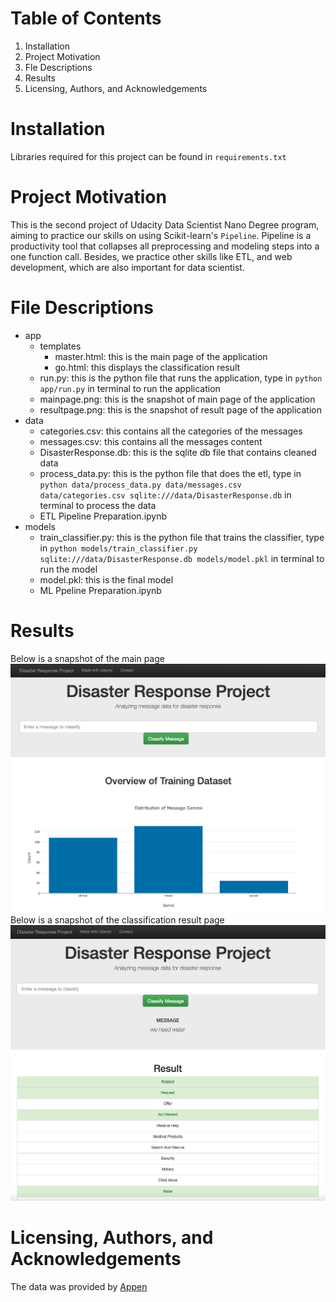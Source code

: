 # Table of Contents
1. Installation
2. Project Motivation
3. Fle Descriptions
4. Results
5. Licensing, Authors, and Acknowledgements

# Installation
Libraries required for this project can be found in `requirements.txt`

# Project Motivation
This is the second project of Udacity Data Scientist Nano Degree program, aiming to practice our skills on using Scikit-learn's `Pipeline`. 
Pipeline is a productivity tool that collapses all preprocessing and modeling steps into a one function call. Besides, we practice other
skills like ETL, and web development, which are also important for data scientist.

# File Descriptions
- app
  - templates
    - master.html: this is the main page of the application
    - go.html: this displays the classification result
  - run.py: this is the python file that runs the application, type in `python app/run.py` in terminal to run the application
  - mainpage.png: this is the snapshot of main page of the application
  - resultpage.png: this is the snapshot of result page of the application
- data
  - categories.csv: this contains all the categories of the messages
  - messages.csv: this contains all the messages content
  - DisasterResponse.db: this is the sqlite db file that contains cleaned data
  - process_data.py: this is the python file that does the etl, type in `python data/process_data.py data/messages.csv data/categories.csv sqlite:///data/DisasterResponse.db` in terminal to process the data
  - ETL Pipeline Preparation.ipynb
- models
  - train_classifier.py: this is the python file that trains the classifier, type in `python models/train_classifier.py sqlite:///data/DisasterResponse.db models/model.pkl` in terminal to run the model
  - model.pkl: this is the final model
  - ML Ppeline Preparation.ipynb

# Results
Below is a snapshot of the main page
![mainpage](https://github.com/anqi-guo/udacity-dsnd-project2/blob/main/app/mainpage.png)
Below is a snapshot of the classification result page
![resultpage](https://github.com/anqi-guo/udacity-dsnd-project2/blob/main/app/resultpage.png)

# Licensing, Authors, and Acknowledgements
The data was provided by [Appen](https://appen.com/)
